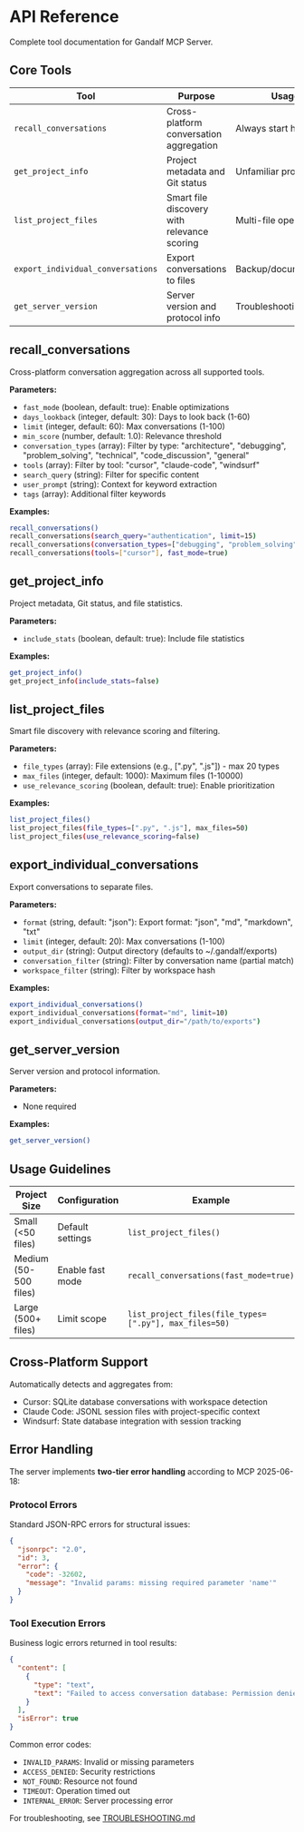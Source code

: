 # API Reference

Complete tool documentation for Gandalf MCP Server.

## Core Tools

| Tool                              | Purpose                                     | Usage                 |
| --------------------------------- | ------------------------------------------- | --------------------- |
| `recall_conversations`            | Cross-platform conversation aggregation     | Always start here     |
| `get_project_info`                | Project metadata and Git status             | Unfamiliar projects   |
| `list_project_files`              | Smart file discovery with relevance scoring | Multi-file operations |
| `export_individual_conversations` | Export conversations to files               | Backup/documentation  |
| `get_server_version`              | Server version and protocol info            | Troubleshooting       |

## recall_conversations

Cross-platform conversation aggregation across all supported tools.

**Parameters:**

- `fast_mode` (boolean, default: true): Enable optimizations
- `days_lookback` (integer, default: 30): Days to look back (1-60)
- `limit` (integer, default: 60): Max conversations (1-100)
- `min_score` (number, default: 1.0): Relevance threshold
- `conversation_types` (array): Filter by type: "architecture", "debugging", "problem_solving", "technical", "code_discussion", "general"
- `tools` (array): Filter by tool: "cursor", "claude-code", "windsurf"
- `search_query` (string): Filter for specific content
- `user_prompt` (string): Context for keyword extraction
- `tags` (array): Additional filter keywords

**Examples:**

```bash
recall_conversations()
recall_conversations(search_query="authentication", limit=15)
recall_conversations(conversation_types=["debugging", "problem_solving"])
recall_conversations(tools=["cursor"], fast_mode=true)
```

## get_project_info

Project metadata, Git status, and file statistics.

**Parameters:**

- `include_stats` (boolean, default: true): Include file statistics

**Examples:**

```bash
get_project_info()
get_project_info(include_stats=false)
```

## list_project_files

Smart file discovery with relevance scoring and filtering.

**Parameters:**

- `file_types` (array): File extensions (e.g., [".py", ".js"]) - max 20 types
- `max_files` (integer, default: 1000): Maximum files (1-10000)
- `use_relevance_scoring` (boolean, default: true): Enable prioritization

**Examples:**

```bash
list_project_files()
list_project_files(file_types=[".py", ".js"], max_files=50)
list_project_files(use_relevance_scoring=false)
```

## export_individual_conversations

Export conversations to separate files.

**Parameters:**

- `format` (string, default: "json"): Export format: "json", "md", "markdown", "txt"
- `limit` (integer, default: 20): Max conversations (1-100)
- `output_dir` (string): Output directory (defaults to ~/.gandalf/exports)
- `conversation_filter` (string): Filter by conversation name (partial match)
- `workspace_filter` (string): Filter by workspace hash

**Examples:**

```bash
export_individual_conversations()
export_individual_conversations(format="md", limit=10)
export_individual_conversations(output_dir="/path/to/exports")
```

## get_server_version

Server version and protocol information.

**Parameters:**

- None required

**Examples:**

```bash
get_server_version()
```

## Usage Guidelines

| Project Size          | Configuration    | Example                                                |
| --------------------- | ---------------- | ------------------------------------------------------ |
| Small (<50 files)     | Default settings | `list_project_files()`                                 |
| Medium (50-500 files) | Enable fast mode | `recall_conversations(fast_mode=true)`                 |
| Large (500+ files)    | Limit scope      | `list_project_files(file_types=[".py"], max_files=50)` |

## Cross-Platform Support

Automatically detects and aggregates from:

- Cursor: SQLite database conversations with workspace detection
- Claude Code: JSONL session files with project-specific context
- Windsurf: State database integration with session tracking

## Error Handling

The server implements **two-tier error handling** according to MCP 2025-06-18:

### Protocol Errors

Standard JSON-RPC errors for structural issues:

```json
{
  "jsonrpc": "2.0",
  "id": 3,
  "error": {
    "code": -32602,
    "message": "Invalid params: missing required parameter 'name'"
  }
}
```

### Tool Execution Errors

Business logic errors returned in tool results:

```json
{
  "content": [
    {
      "type": "text",
      "text": "Failed to access conversation database: Permission denied"
    }
  ],
  "isError": true
}
```

Common error codes:

- `INVALID_PARAMS`: Invalid or missing parameters
- `ACCESS_DENIED`: Security restrictions
- `NOT_FOUND`: Resource not found
- `TIMEOUT`: Operation timed out
- `INTERNAL_ERROR`: Server processing error

For troubleshooting, see [TROUBLESHOOTING.md](TROUBLESHOOTING.md)
